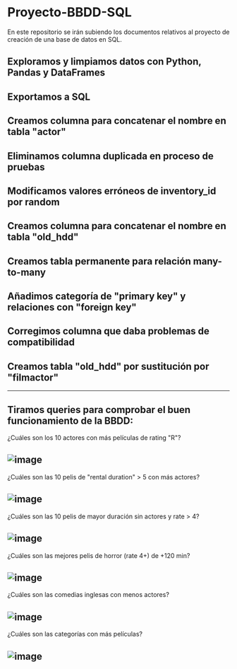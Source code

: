 # Proyecto-BBDD-SQL
En este repositorio se irán subiendo los documentos relativos al proyecto de creación de una base de datos en SQL.

Exploramos y limpiamos datos con Python, Pandas y DataFrames
--------------------------------------------------------------------
Exportamos a SQL
--------------------------------------------------------------------
Creamos columna para concatenar el nombre en tabla "actor"
--------------------------------------------------------------------
Eliminamos columna duplicada en proceso de pruebas
--------------------------------------------------------------------
Modificamos valores erróneos de inventory_id por random
--------------------------------------------------------------------
Creamos columna para concatenar el nombre en tabla "old_hdd"
--------------------------------------------------------------------
Creamos tabla permanente para relación many-to-many
--------------------------------------------------------------------
Añadimos categoría de "primary key" y relaciones con "foreign key"
--------------------------------------------------------------------
Corregimos columna que daba problemas de compatibilidad
--------------------------------------------------------------------      
Creamos tabla "old_hdd" por sustitución por "filmactor"
--------------------------------------------------------------------
--------------------------------------------------------------------
Tiramos queries para comprobar el buen funcionamiento de la BBDD:
--------------------------------------------------------------------
¿Cuáles son los 10 actores con más películas de rating "R"?

![image](https://user-images.githubusercontent.com/109532909/187027815-0f5157a5-5863-4b5b-880d-17cf2485b584.png)
--------------------------------------------------------------------
¿Cuáles son las 10 pelis de "rental duration" > 5 con más actores?

![image](https://user-images.githubusercontent.com/109532909/187027861-0c2b892c-5d3f-495b-811c-a9cdae59cc5d.png)
--------------------------------------------------------------------
¿Cuáles son las 10 pelis de mayor duración sin actores y rate >  4?

![image](https://user-images.githubusercontent.com/109532909/187027866-703a4a13-1d9f-4624-bcee-e8ce3c9ead3c.png)
--------------------------------------------------------------------
¿Cuáles son las mejores pelis de horror (rate 4+) de +120 min?

![image](https://user-images.githubusercontent.com/109532909/187027873-3680ee65-3ce7-4ac2-8b69-b5c76db210e8.png)
--------------------------------------------------------------------
¿Cuáles son las comedias inglesas con menos actores?

![image](https://user-images.githubusercontent.com/109532909/187027878-4bfb2583-d823-48a7-a503-ead38c5f0536.png)
--------------------------------------------------------------------
¿Cuáles son las categorías con más películas?

![image](https://user-images.githubusercontent.com/109532909/187027884-242bf1d1-3281-46db-bf37-fbea79412e7c.png)
--------------------------------------------------------------------
